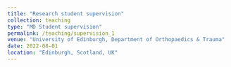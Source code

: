 ```yaml
---
title: "Research student supervision"
collection: teaching
type: "MD Student supervision"
permalink: /teaching/supervision_1
venue: "University of Edinburgh, Department of Orthopaedics & Trauma"
date: 2022-08-01
location: "Edinburgh, Scotland, UK"
---
```

